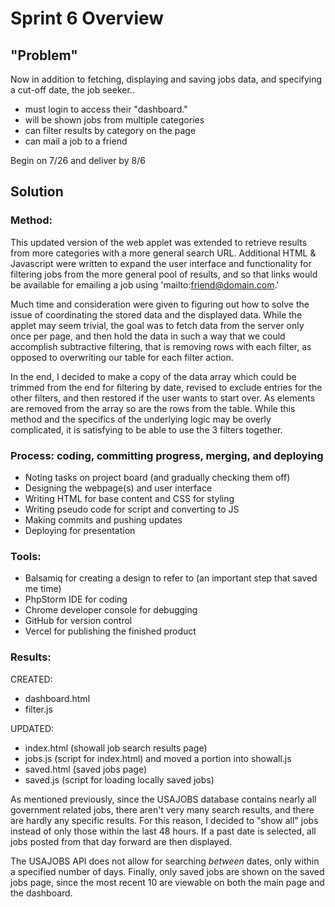 # Sprint 6 Overview

## "Problem"
Now in addition to fetching, displaying and saving jobs data, and specifying a cut-off date, the job 
seeker..
- must login to access their "dashboard."
- will be shown jobs from multiple categories
- can filter results by category on the page
- can mail a job to a friend
  
Begin on 7/26 and deliver by 8/6

## Solution
### Method:

This updated version of the web applet was extended to retrieve results from more categories with a more
general search URL. Additional HTML & Javascript were written to expand the user interface and
functionality for filtering jobs from the more general pool of results, and so that links would be
available for emailing a job using 'mailto:friend@domain.com.'

Much time and consideration were given to figuring out how to solve the issue of coordinating the stored
data and the displayed data. While the applet may seem trivial, the goal was to fetch data from the server
only once per page, and then hold the data in such a way that we could accomplish subtractive filtering,
that is removing rows with each filter, as opposed to overwriting our table for each filter action.

In the end, I decided to make a copy of the data array which could be trimmed from the end for filtering
by date, revised to exclude entries for the other filters, and then restored if the user wants to
start over.  As elements are removed from the array so are the rows from the table.  While this method
and the specifics of the underlying logic may be overly complicated, it is satisfying to be able to use
the 3 filters together.

### Process: coding, committing progress, merging, and deploying

- Noting tasks on project board (and gradually checking them off)
- Designing the webpage(s) and user interface
- Writing HTML for base content and CSS for styling
- Writing pseudo code for script and converting to JS
- Making commits and pushing updates
- Deploying for presentation

### Tools:
- Balsamiq for creating a design to refer to (an important step that saved me time)
- PhpStorm IDE for coding
- Chrome developer console for debugging
- GitHub for version control
- Vercel for publishing the finished product

### Results:

CREATED:
- dashboard.html
- filter.js

UPDATED:
- index.html (showall job search results page)
- jobs.js (script for index.html) and moved a portion into showall.js
- saved.html (saved jobs page)
- saved.js (script for loading locally saved jobs)

As mentioned previously, since the USAJOBS database contains nearly all government related jobs, there
aren't very many search results, and there are hardly any specific results.  For this reason, I decided
to "show all" jobs instead of only those within the last 48 hours.  If a past date is selected, all jobs
posted from that day forward are then displayed.

The USAJOBS API does not allow for searching *between* dates, only within a specified number of days.
Finally, only saved jobs are shown on the saved jobs
page, since the most recent 10 are viewable on both the main page and the dashboard.
